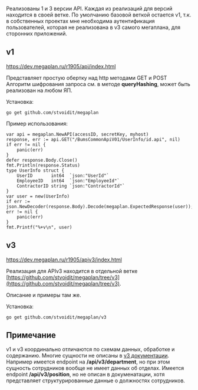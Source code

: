 Реализованы 1 и 3 версии API. Каждая из реализаций для версий находится в своей ветке.
По умолчанию базовой веткой остается v1, т.к. в собственных проектах мне необходима аутентификация пользователей, которая не реализована в v3 самого мегаплана, для сторонних приложений.

## v1

https://dev.megaplan.ru/r1905/api/index.html

Представляет простую обертку над http методами GET и POST
Алгоритм шифрования запроса см. в методе __queryHashing__, может быть реализован на любом ЯП.


Установка:
```
go get github.com/stvoidit/megaplan
```

Пример использования:
```golang
var api = megaplan.NewAPI(accessID, secretKey, myhost)
response, err := api.GET("/BumsCommonApiV01/UserInfo/id.api", nil)
if err != nil {
	panic(err)
}
defer response.Body.Close()
fmt.Println(response.Status)
type UserInfo struct {
	UserID       int64  `json:"UserId"`
	EmployeeID   int64  `json:"EmployeeId"`
	ContractorID string `json:"ContractorId"`
}
var user = new(UserInfo)
if err := json.NewDecoder(response.Body).Decode(megaplan.ExpectedResponse(user)); err != nil {
	panic(err)
}
fmt.Printf("%+v\n", user)
```

## v3

https://dev.megaplan.ru/r1905/apiv3/index.html

Реализация для APIv3 находится в отдельной ветке [https://github.com/stvoidit/megaplan/tree/v3](https://github.com/stvoidit/megaplan/tree/v3).

Описание и примеры там же.

Установка:
```
go get github.com/stvoidit/megaplan/v3
```

## Примечание

v1 и v3 координально отличаются по схемам данных, обработке и содержанию.
Многие сущности не описаны в [v3 документации](https://demo.megaplan.ru/api/v3/docs).
Например имеется endpoint на __/api/v3/department__, но при этом сущность сотрудников вообще не имеет данных об отделах.
Имеется endpoint __/api/v3/position__, но не описан в докуменатации, хотя представляет структурированные данные о должностях сотрудников.
